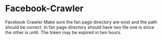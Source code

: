 # Facebook-Crawler
  Facebook Crawler
  Make sure the fan page directory are exist and the path should be correct.
  In fan page directory should have two file one is since the other is until.
  The token may be expired in two hours.
